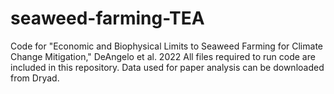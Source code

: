 # seaweed-farming-TEA
Code for "Economic and Biophysical Limits to Seaweed Farming for Climate Change Mitigation," DeAngelo et al. 2022
All files required to run code are included in this repository. 
Data used for paper analysis can be downloaded from Dryad.
